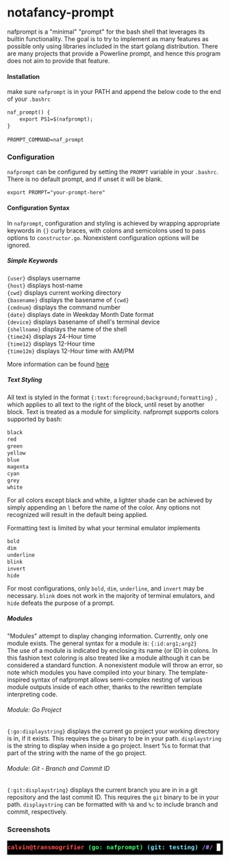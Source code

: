 # notafancy-prompt

nafprompt is a "minimal" "prompt" for the bash shell that leverages its builtin functionality. The goal is to try to implement as many features as possible only using libraries included in the start golang distribution.
There are many projects that provide a Powerline prompt, and hence this program does not aim to provide that feature.

#### Installation

make sure `nafprompt` is in your PATH and append the below code to the end of your `.bashrc`

```
naf_prompt() { 
    export PS1=$(nafprompt); 
}

PROMPT_COMMAND=naf_prompt
```

### Configuration

`nafprompt` can be configured by setting the `PROMPT` variable in your `.bashrc`. There is no default prompt, and if unset it will be blank.
```
export PROMPT="your-prompt-here"
```

#### Configuration Syntax

In `nafprompt`, configuration and styling is achieved by wrapping appropriate keywords in `{}` curly braces, with colons and semicolons used to pass options to `constructor.go`. Nonexistent configuration options will be ignored.

##### Simple Keywords

`{user}` displays username\
`{host}` displays host-name\
`{cwd}` displays current working directory\
`{basename}` displays the basename of `{cwd}`\
`{cmdnum}` displays the command number\
`{date}` displays date in Weekday Month Date format\
`{device}` displays basename of shell's terminal device\
`{shellname}` displays the name of the shell\
`{time24}` displays 24-Hour time\
`{time12}` displays 12-Hour time\
`{time12m}` displays 12-Hour time with AM/PM

More information can be found [here](https://tldp.org/HOWTO/Bash-Prompt-HOWTO/bash-prompt-escape-sequences.html)

##### Text Styling

All text is styled in the format `{:text:foreground;background;formatting}` , which applies to all text to the right of the block, until reset by another block. Text is treated as a module for simplicity.
nafprompt supports colors supported by bash:

```
black
red
green
yellow
blue
magenta
cyan
grey
white
```

For all colors except black and white, a lighter shade can be achieved by simply appending an `l` before the name of the color. Any options not recognized will result in the default being applied.

Formatting text is limited by what your terminal emulator implements

```
bold
dim
underline
blink
invert
hide
```

For most configurations, only `bold`, `dim`, `underline`, and `invert` may be necessary. `blink` does not work in the majority of terminal emulators, and `hide` defeats the purpose of a prompt.

##### Modules

"Modules" attempt to display changing information. Currently, only one module exists. The general syntax for a module is:
`{:id:arg1;arg2}`\
The use of a module is indicated by enclosing its name (or ID) in colons. In this fashion text coloring is also treated like a module although it can be considered a standard function. A nonexistent module will throw an error, so note which modules you have compiled into your binary.
The template-inspired syntax of nafprompt allows semi-complex nesting of various module outputs inside of each other, thanks to the rewritten template interpreting code.

###### Module: Go Project

`{:go:displaystring}` displays the current go project your working directory is in, if it exists.
This requires the `go` binary to be in your path.
`displaystring` is the string to display when inside a go project. Insert %s to format that part of the string with the name of the go project.

###### Module: Git - Branch and Commit ID

`{:git:displaystring}` displays the current branch you are in in a git repository and the last commit ID.
This requires the `git` binary to be in your path.
`displaystring` can be formatted with `%b` and `%c` to include branch and commit, respectively.

### Screenshots
![](assets/screenshot_1.png)
